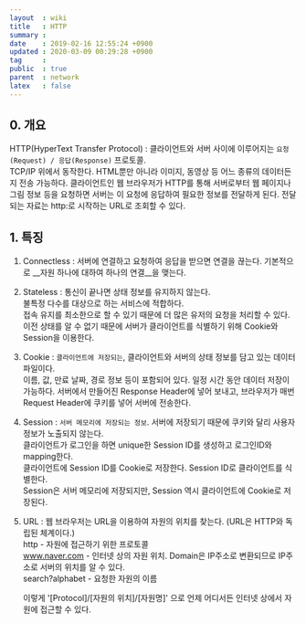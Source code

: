 ```yaml
---
layout  : wiki
title   : HTTP
summary : 
date    : 2019-02-16 12:55:24 +0900
updated : 2020-03-09 00:29:28 +0900
tag     : 
public  : true
parent  : network
latex   : false
---
```


## 0. 개요

HTTP(HyperText Transfer Protocol) : 클라이언트와 서버 사이에 이루어지는 `요청(Request) / 응답(Response)` 프로토콜.  
TCP/IP 위에서 동작한다. HTML뿐만 아니라 이미지, 동영상 등 어느 종류의 데이터든지 전송 가능하다. 
클라이언트인 웹 브라우저가 HTTP를 통해 서버로부터 웹 페이지나 그림 정보 등을 요청하면 서버는 이 요청에 응답하여 필요한 정보를 전달하게 된다. 전달되는 자료는 http:로 시작하는 URL로 조회할 수 있다.  


## 1. 특징
1. Connectless : 서버에 연결하고 요청하여 응답을 받으면 연결을 끊는다. 기본적으로 __자원 하나에 대하여 하나의 연결__을 맺는다.

2. Stateless : 통신이 끝나면 상태 정보를 유지하지 않는다.  
	불특정 다수를 대상으로 하는 서비스에 적합하다.  
	접속 유지를 최소한으로 할 수 있기 때문에 더 많은 유저의 요청을 처리할 수 있다.  
	이전 상태를 알 수 없기 때문에 서버가 클라이언트를 식별하기 위해 Cookie와 Session을 이용한다.
	
3. Cookie : `클라이언트에 저장되는`, 클라이언트와 서버의 상태 정보를 담고 있는 데이터 파일이다.  
	이름, 값, 만료 날짜, 경로 정보 등이 포함되어 있다. 일정 시간 동안 데이터 저장이 가능하다. 서버에서 만들어진 Response Header에 넣어 보내고, 브라우저가 매번 Request Header에 쿠키를 넣어 서버에 전송한다.
	
4. Session : `서버 메모리에 저장되는 정보`.
	서버에 저장되기 때문에 쿠키와 달리 사용자 정보가 노출되지 않는다.  
	클라이언트가 로그인을 하면 unique한 Session ID를 생성하고 로그인ID와 mapping한다.  
	클라이언트에 Session ID를 Cookie로 저장한다. Session ID로 클라이언트를 식별한다.  
	Session은 서버 메모리에 저장되지만, Session 역시 클라이언트에 Cookie로 저장된다.
	
5. URL : 웹 브라우저는 URL을 이용하여 자원의 위치를 찾는다. (URL은 HTTP와 독립된 체계이다.)  
	http - 자원에 접근하기 위한 프로토콜  
	www.naver.com - 인터넷 상의 자원 위치. Domain은 IP주소로 변환되므로 IP주소로 서버의 위치를 알 수 있다.  
	search?alphabet - 요청한 자원의 이름  
	
	이렇게 '[Protocol]/[자원의 위치]/[자원명]' 으로 언제 어디서든 인터넷 상에서 자원에 접근할 수 있다.
